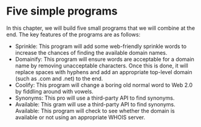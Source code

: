 # Five simple programs
In this chapter, we will build five small programs that we will combine at the end. The key
features of the programs are as follows:
- Sprinkle: This program will add some web-friendly sprinkle words to increase
the chances of finding the available domain names.
- Domainify: This program will ensure words are acceptable for a domain name
by removing unacceptable characters. Once this is done, it will replace spaces
with hyphens and add an appropriate top-level domain (such as .com and .net)
to the end.
- Coolify: This program will change a boring old normal word to Web 2.0 by
  fiddling around with vowels.
- Synonyms: This pro will use a third-party API to find synonyms.
- Available: This gram will use a third-party API to find synonyms. Available: This
  program will check to see whether the domain is available or not using an
  appropriate WHOIS server.
